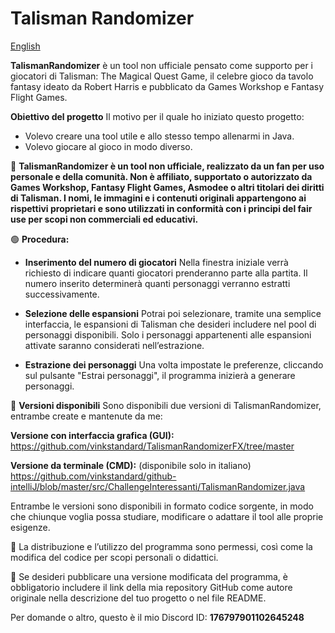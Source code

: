 # Talisman Randomizer

[English](README.en.md)

**TalismanRandomizer** è un tool non ufficiale pensato come supporto per i giocatori di Talisman: The Magical Quest Game, il celebre gioco da tavolo fantasy ideato da Robert Harris e pubblicato da Games Workshop e Fantasy Flight Games.

**Obiettivo del progetto**
Il motivo per il quale ho iniziato questo progetto:
- Volevo creare una tool utile e allo stesso tempo allenarmi in Java.
- Volevo giocare al gioco in modo diverso.

🔴 **TalismanRandomizer è un tool non ufficiale, realizzato da un fan per uso personale e della comunità.
Non è affiliato, supportato o autorizzato da Games Workshop, Fantasy Flight Games, Asmodee o altri titolari dei diritti di Talisman.
I nomi, le immagini e i contenuti originali appartengono ai rispettivi proprietari e sono utilizzati in conformità con i principi del fair use per scopi non commerciali ed educativi.**

🟢 **Procedura:** 
- **Inserimento del numero di giocatori**
  Nella finestra iniziale verrà richiesto di indicare quanti giocatori prenderanno parte alla partita. Il numero inserito determinerà quanti personaggi verranno estratti successivamente.

- **Selezione delle espansioni**
 Potrai poi selezionare, tramite una semplice interfaccia, le espansioni di Talisman che desideri includere nel pool di personaggi disponibili. Solo i personaggi appartenenti alle espansioni attivate saranno considerati nell’estrazione.

- **Estrazione dei personaggi**
  Una volta impostate le preferenze, cliccando sul pulsante "Estrai personaggi", il programma inizierà a generare personaggi.

🔗 **Versioni disponibili**
Sono disponibili due versioni di TalismanRandomizer, entrambe create e mantenute da me:

**Versione con interfaccia grafica (GUI):**
https://github.com/vinkstandard/TalismanRandomizerFX/tree/master

**Versione da terminale (CMD):** (disponibile solo in italiano)
https://github.com/vinkstandard/github-intelliJ/blob/master/src/ChallengeInteressanti/TalismanRandomizer.java

Entrambe le versioni sono disponibili in formato codice sorgente, in modo che chiunque voglia possa studiare, modificare o adattare il tool alle proprie esigenze.

🔴 La distribuzione e l’utilizzo del programma sono permessi, così come la modifica del codice per scopi personali o didattici.

🔴 Se desideri pubblicare una versione modificata del programma, è obbligatorio includere il link della mia repository GitHub come autore originale nella descrizione del tuo progetto o nel file README.

Per domande o altro, questo è il mio Discord ID: **176797901102645248**
